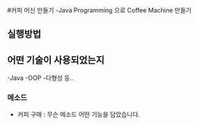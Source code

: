 #커피 머신 만들기
-Java Programming 으로 Coffee Machine 만들기


## 실행방법

## 어떤 기술이 사용되었는지 
-Java
-OOP
-다형성 등..

### 메소드
- 커피 구매 : 무슨 메소드 어떤 기능을 담았습니다.